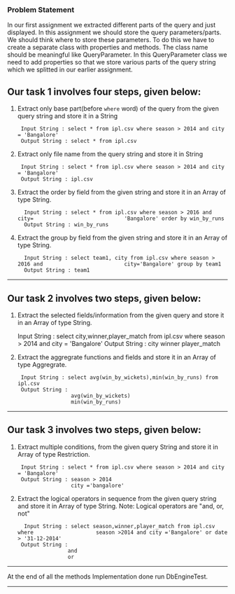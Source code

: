 ### Problem Statement

In our first assignment we extracted different parts of the query and just displayed.
In this assignment we should store the query parameters/parts. We should think where to store these parameters.
To do this we have to create a separate class with properties and methods.
The class name should be meaningful like QueryParameter. In this QueryParameter class we need to add properties so that we store various parts of the query string which we splitted in our earlier assignment.

## Our task 1 involves four steps, given below:

1. Extract only base part(before `where` word) of the query from the given query   string and store it in a String

		Input String : select * from ipl.csv where season > 2014 and city = 'Bangalore'
		Output String : select * from ipl.csv  
 
2. Extract only file name from the query string and store it in String
	
		Input String : select * from ipl.csv where season > 2014 and city = 'Bangalore'
		Output String : ipl.csv
		
3. Extract the order by field from the given string and store it in an Array of type String.

         Input String : select * from ipl.csv where season > 2016 and city=      						'Bangalore' order by win_by_runs
	     Output String : win_by_runs	
	     
4. Extract the group by field from the given string and store it in an Array of type String. 

         Input String : select team1, city from ipl.csv where season > 2016 and 	                     city='Bangalore' group by team1
		 Output String : team1	  
		    
	 
----------------------------------------------------------------------   

## Our task 2 involves two steps, given below: 

1. Extract the selected fields/information from the given query and store it in an Array of type String.

    Input String : select city,winner,player_match from ipl.csv where season > 2014 
                    and city = 'Bangalore'
	Output String :	city
           			winner
           			player_match
            			
2. Extract the aggregrate functions and fields and store it in an Array of type Aggregrate.

        Input String : select avg(win_by_wickets),min(win_by_runs) from ipl.csv 
	    Output String : 
		                avg(win_by_wickets)
                        min(win_by_runs)
                          
                          
  	
----------------------------------------------------------------------           			
## Our task 3 involves two steps, given below:    

1. Extract multiple conditions, from the given query String and store it in Array of type Restriction.
	    
	    Input String : select * from ipl.csv where season > 2014 and city = 'Bangalore'
		Output String : season > 2014 
                        city ='bangalore'     
                         
2. Extract the logical operators in sequence from the given query string and   store it in Array of type  String.
  Note: Logical operators are "and, or, not"
  
         Input String : select season,winner,player_match from ipl.csv where 	                season >2014 and city ='Bangalore' or date > '31-12-2014'
	    Output String : 
		               and
		               or  
		           
----------------------------------------------------------------------  	

At the end of all the methods Implementation done run DbEngineTest.  	   	

----------------------------------------------------------------------		
            			
            			
            			
            			
            			
            			
            			
            			
            			
            			
            			
            			
